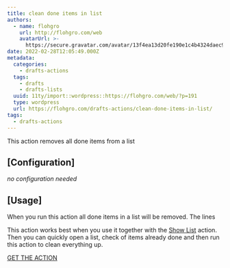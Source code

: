 ```yaml
---
title: clean done items in list
authors:
  - name: flohgro
    url: http://flohgro.com/web
    avatarUrl: >-
      https://secure.gravatar.com/avatar/13f4ea13d20fe190e1c4b4324daec918?s=96&d=mm&r=g
date: 2022-02-28T12:05:49.000Z
metadata:
  categories:
    - drafts-actions
  tags:
    - drafts
    - drafts-lists
  uuid: 11ty/import::wordpress::https://flohgro.com/web/?p=191
  type: wordpress
  url: https://flohgro.com/drafts-actions/clean-done-items-in-list/
tags:
  - drafts-actions
---
```

This action removes all done items from a list

## \[Configuration\]

_no configuration needed_

## \[Usage\]

When you run this action all done items in a list will be removed. The lines

This action works best when you use it together with the [Show List](https://flohgro.com/web/drafts-actions/show-list/) action. Then you can quickly open a list, check of items already done and then run this action to clean everything up.

[GET THE ACTION](https://directory.getdrafts.com/a/1Vx)